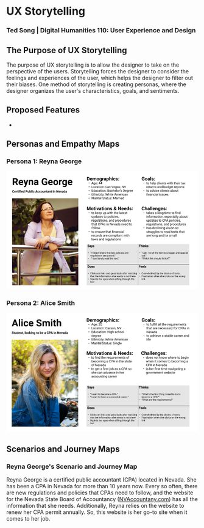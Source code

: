 # UX Storytelling
### Ted Song | Digital Humanities 110: User Experience and Design

## The Purpose of UX Storytelling
The purpose of UX storytelling is to allow the designer to take on the perspective of the users.
Storytelling forces the designer to consider the feelings and experiences of the user, which helps the designer to filter out their biases.
One method of storytelling is creating personas, where the designer organizes the user's characteristics, goals, and sentiments.

## Proposed Features
- 

## Personas and Empathy Maps
### Persona 1: Reyna George
![Reyna George](ReynaGeorge.png)

### Persona 2: Alice Smith
![Alice Smith](AliceSmith.png)

## Scenarios and Journey Maps
### Reyna George's Scenario and Journey Map
Reyna George is a certified public accountant (CPA) located in Nevada. She has been a CPA in Nevada for more than 10 years now. Every so often, there are new regulations and policies that CPAs need to follow, and the website for the Nevada State Board of Accountancy ([NVAccountany.com](NVAccountancy.com)) has all the information that she needs. Additionally, Reyna relies on the website to renew her CPA permit annually. So, this website is her go-to site when it comes to her job.


